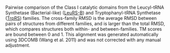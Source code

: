 Pairwise comparison of the Class I catalytic domains from the Leucyl-tRNA Synthetase (Bacterial-like) (<a href='/class1/leu1'>LeuRS-B</a>) and Tryptophanyl-tRNA Synthetase (<a href='/class1/trp'>TrpRS</a>) families. 
	The cross-family RMSD is the average RMSD between pairs of structures from different families, and is
	 larger than the total RMSD, which compares structures both within- and between-families. TM scores are bound between 0 and 1. 
	 This alignment was generated automatically using 3DCOMB (Wang et al. 2011) and was not corrected with any manual adjustment.
